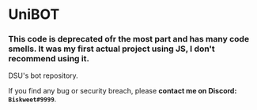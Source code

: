 # UniBOT

### This code is deprecated ofr the most part and has many code smells. It was my first actual project using JS, I don't recommend using it.

DSU's bot repository.

If you find any bug or security breach, please **contact me on Discord: `Biskweet#9999`**.
